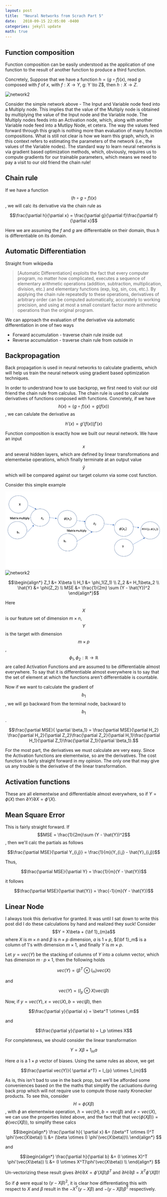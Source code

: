 ```yaml
---
layout: post
title:  "Neural Networks from Scrach Part 5"
date:   2018-09-15 22:05:00 -0400
categories: jekyll update
math: true
---
```


## Function composition

Function composition can be easily understood as the application of one function to the result of another function to produce a third function.  

Concretely, Suppose that we have a function $h = (g \circ f)(x)$, read $g$ composed with $f$ of $x$, with $f: X \to Y$, g: Y \to Z$, then $h: X \to Z$.  

![network2](/assets/networkgraph.png)

Consider the simple network above - The Input and Variable node feed into a Multiply node.  This implies that the value of the Multiply node is obtained by multiplying the value of the Input node and the Variable node.  The Multiply nodes feeds into an Activation node, which, along with another Variable node feed into a Mutlipy Node, et cetera.  The way the values feed forward through this graph is nothing more than evaluation of many function compositions.  What is still not clear is how we learn this graph, which, in this context refers to estimating the parameters of the network (i.e., the values of the Variable nodes).  The standard way to learn neural networks is via gradient based optimization methods, which, obviously, requires us to compute gradients for our trainable parameters, which means we need to pay a visit to our old friend the chain rule!

## Chain rule

If we have a function $$(h \circ g \circ f ) (x)$$, we will calc its derivative via the chain rule as

$$\frac{\partial h}{\partial x} = \frac{\partial g}{\partial f}\frac{\partial f}{\partial x}$$

Here we are assuming the $f$ and $g$ are differentiable on their domain, thus $h$ is differentiable on its domain.  

## Automatic Differentiation

Straight from wikipedia

> [Automatic Differentiation] exploits the fact that every computer program, no matter how complicated, executes a sequence of elementary arithmetic operations (addition, subtraction, multiplication, division, etc.) and elementary functions (exp, log, sin, cos, etc.). By applying the chain rule repeatedly to these operations, derivatives of arbitrary order can be computed automatically, accurately to working precision, and using at most a small constant factor more arithmetic operations than the original program.

We can approach the evaluation of the derivative via automatic differentiation in one of two ways

* Forward accumulation - traverse chain rule inside out
* Reverse accumulation - traverse chain rule from outside in

<!-- In forward accumulation, you pick the variable with which you will differentiate with respect to, which means you traverses the chain rule from inside out.  In reverse accumulation, you pick the variable which will be differentiated thus

Back propagation is a special case of reverse accumulation.  

In function that we just described, going forward or in reverse really would not make a difference, but in a larger, more complex graph, you will realize significant speed up by use the reverse accumulation approach rather than the forward for the following reason
Forward accumulation will give the derivation of the output with respect to a single node, while reverse accumulation gives the derivative of the output with respect to all the nodes.  Check out [this great post on the topic](http://colah.github.io/posts/2015-08-Backprop/).  This reverse accumulation is exactly back propagation!!! -->


## Backpropagation

Back propagation is used in neural networks to calculate gradients, which will help us train the neural network using gradient based optimization techniques.  

In order to understrand how to use backprop, we first need to visit our old friend the chain rule from calculus.  The chain rule is used to calculate derivatives of functions composed with functions.  Concretely, if we have $$h(x) = (g \circ f)(x) = g( f(x) )$$, we can calulate the derivative as

$$h'(x) = g'(f(x))f'(x)$$



Function composition is exactly how we built our neural network.  We have an input $$x$$ and several hidden layers, which are defined by linear transformations and elementwise operations, which finally terminate at an output value $$\hat{y}$$ which will be compared against our target column via some cost function.  

Consider this simple example

![network](/assets/network.png)
![network2](/assets/networkgraph.png)

$$\begin{align*}
Z_1 &= X\beta \\
H_1 &= \phi_1(Z_1) \\
Z_2 &= H_1\beta_2 \\
\hat{Y} &= \phi(Z_2) \\
MSE &= \frac{1}{2m} \sum (Y - \hat{Y})^2
\end{align*}$$

Here $$X$$ is our feature set of dimension $m \times n$, $$Y$$ is the target with dimension $$m \times p$$, $$\phi_1, \phi_2: \mathbb{R} \to \mathbb{R}$$ are called Activation Functions and are assumed to be differentiable almost everywhere.  To say that it is differentiable almost everywhere is to say that the set of element at which the functions aren't differentiable is countable.  

Now if we want to calculate the gradient of $$b_1$$, we will go backward from the terminal node, backward to $$b_1$$.  

$$\frac{\partial MSE}{ \partial \beta_1} = \frac{\partial MSE}{\partial H_2} \frac{\partial H_2}{\partial Z_2}\frac{\partial Z_2}{\partial H_1}\frac{\partial H_1}{\partial Z_1}\frac{\partial Z_1}{\partial \beta_1}.$$

For the most part, the derivatives we must calculate are very easy.  Since the Activation functions are elementwise, so are the derivatives.  The cost function is fairly straight forward in my opinion.  The only one that may give us any trouble is the derivative of the linear transformation.  

## Activation functions

These are all elementwise and differentiable almost everywhere, so if $Y = \phi(X)$ then $\partial Y / \partial X = \phi'(X)$.  


## Mean Square Error

This is fairly straight forward.  If $$MSE = \frac{1}{2m}\sum (Y - \hat{Y})^2$$, then we'll calc the partials as follows

$$\frac{\partial MSE}{\partial Y_{i,j}}  = \frac{1}{m}(Y_{i,j} - \hat{Y}_{i,j})$$

Thus,

$$\frac{\partial MSE}{\partial Y} = \frac{1}{m}(Y - \hat{Y})$$

it follows

$$\frac{\partial MSE}{\partial \hat{Y}} = \frac{-1}{m}(Y - \hat{Y})$$

## Linear Node

I always took this derivative for granted.  It was until I sat down to write this post did I do these calculations by hand and realized they suck!  Consider $$Y = X\beta + {\bf 1}_{m}a$$ where $X$ is $m \times n$ and $\beta$ is $n \times p$ dimension, $a$ is $1 \times p$, ${\bf 1}_m$ is a column of 1's with dimension $m \times 1$, and finally $Y$ is $m \times p$.  

Let $y = vec(Y)$ be the stacking of columns of $Y$ into a column vector, which has dimension $m\cdot p \times 1$, then the following holds

$$vec(Y) = (\beta^T \otimes I_m) vec(X)$$

and

$$vec(Y) = (I_p \otimes X) vec(\beta)$$

Now, if $y = vec(Y), x = vec(X), b = vec(\beta)$, then

$$\frac{\partial y}{\partial x} = \beta^T \otimes I_m$$

and

$$\frac{\partial y}{\partial b} = I_p \otimes X$$

For completeness, we should consider the linear transformation

$$Y = X\beta + 1_{m}a$$

Here $a$ is a $1 \times p$ vector of biases.  Using the same rules as above, we get

$$\frac{\partial vec(Y)}{ \partial a^T}  = I_{p} \otimes 1_{m}$$


As is, this isn't bad to use in the back prop, but we'll be afforded some conveniences based on the the maths that simplify the cacluations during back prop which will not require use to compute those nasty Kronecker products.  To see this, consider $$H = \phi(X\beta)$$, with $\phi$ an elementwise operation, $h = vec(H), b = vec(\beta)$ and $x = vec(X)$, we can use the properties listed above, and the fact that that $vec(\phi(X\beta)) = \phi(vec(X\beta)),$ to simplify these calcs

$$\begin{align*}
\frac{\partial h}{ \partial x} &= (\beta^T \otimes I)^T \phi'(vec(X\beta)) \\
&= (\beta \otimes I) \phi'(vec(X\beta))\\
\end{align*}
$$

and

$$\begin{align*}
\frac{\partial h}{\partial b} &= (I \otimes X)^T \phi'(vec(X\beta)) \\
&= (I \otimes X^T)\phi'(vec(X\beta)) \\
\end{align*}
$$

Un-vectorizing these result gives $\partial H / \partial X = \phi'(X\beta)\beta^T$ and $\partial H / \partial \beta = X^T \phi'(X\beta)$!

So if $\phi$ were equal to $(y - X\beta)^2$, it is clear how differentiating this with respect to $X$ and $\beta$ result in the $-X^T(y - X\beta)$ and $-(y - X\beta)\beta^T$ respectively.  
